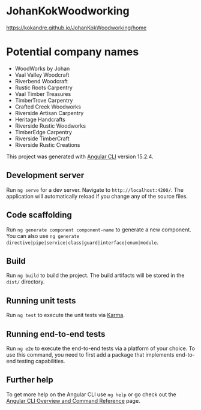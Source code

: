 # JohanKokWoodworking

https://kokandre.github.io/JohanKokWoodworking/home

# Potential company names

 - WoodWorks by Johan
 - Vaal Valley Woodcraft
 - Riverbend Woodcraft
 - Rustic Roots Carpentry
 - Vaal Timber Treasures
 - TimberTrove Carpentry
 - Crafted Creek Woodworks
 - Riverside Artisan Carpentry
 - Heritage Handcrafts
 - Riverside Rustic Woodworks
 - TimberEdge Carpentry
 - Riverside TimberCraft
 - Riverside Rustic Creations

This project was generated with [Angular CLI](https://github.com/angular/angular-cli) version 15.2.4.

## Development server

Run `ng serve` for a dev server. Navigate to `http://localhost:4200/`. The application will automatically reload if you change any of the source files.

## Code scaffolding

Run `ng generate component component-name` to generate a new component. You can also use `ng generate directive|pipe|service|class|guard|interface|enum|module`.

## Build

Run `ng build` to build the project. The build artifacts will be stored in the `dist/` directory.

## Running unit tests

Run `ng test` to execute the unit tests via [Karma](https://karma-runner.github.io).

## Running end-to-end tests

Run `ng e2e` to execute the end-to-end tests via a platform of your choice. To use this command, you need to first add a package that implements end-to-end testing capabilities.

## Further help

To get more help on the Angular CLI use `ng help` or go check out the [Angular CLI Overview and Command Reference](https://angular.io/cli) page.
